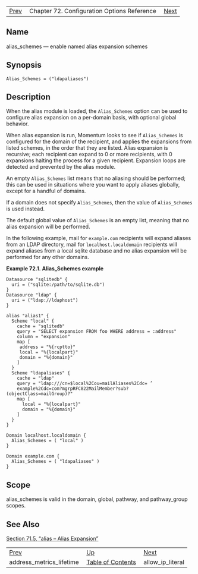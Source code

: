 |     |     |     |
| --- | --- | --- |
| [Prev](conf.ref.address_metrics_lifetime)  | Chapter 72. Configuration Options Reference |  [Next](conf.ref.allow_ip_literal) |

<a name="conf.ref.alias_schemes"></a>
## Name

alias_schemes — enable named alias expansion schemes

## Synopsis

`Alias_Schemes = ("ldapaliases")`

<a name="idp23470544"></a>
## Description

When the alias module is loaded, the `Alias_Schemes` option can be used to configure alias expansion on a per-domain basis, with optional global behavior.

When alias expansion is run, Momentum looks to see if `Alias_Schemes` is configured for the domain of the recipient, and applies the expansions from listed schemes, in the order that they are listed. Alias expansion is recursive; each recipient can expand to 0 or more recipients, with 0 expansions halting the process for a given recipient. Expansion loops are detected and prevented by the alias module.

An empty `Alias_Schemes` list means that no aliasing should be performed; this can be used in situations where you want to apply aliases globally, except for a handful of domains.

If a domain does not specify `Alias_Schemes`, then the value of `Alias_Schemes` is used instead.

The default global value of `Alias_Schemes` is an empty list, meaning that no alias expansion will be performed.

In the following example, mail for `example.com` recipients will expand aliases from an LDAP directory, mail for `localhost.localdomain` recipients will expand aliases from a local sqlite database and no alias expansion will be performed for any other domains.

<a name="example.alias_schemes.3"></a>

**Example 72.1. Alias_Schemes example**

```
Datasource "sqlitedb" {
  uri = ("sqlite:/path/to/sqlite.db")
}
Datasource "ldap" {
  uri = ("ldap://ldaphost")
}

alias "alias1" {
  Scheme "local" {
    cache = "sqlitedb"
    query = "SELECT expansion FROM foo WHERE address = :address"
    column = "expansion"
    map [
     address = "%{rcptto}"
     local = "%{localpart}"
     domain = "%{domain}"
    ]
  }
  Scheme "ldapaliases" {
    cache = "ldap"
    query = "ldap:///cn=$local%2Cou=mailAliases%2Cdc= ’
    example%2Cdc=com?mgrpRFC822MailMember?sub?(objectClass=mailGroup)?"
    map [
      local = "%{localpart}"
      domain = "%{domain}"
    ]
  }
}

Domain localhost.localdomain {
  Alias_Schemes = ( "local" )
}

Domain example.com {
  Alias_Schemes = ( "ldapaliases" )
}
```

<a name="idp23482208"></a>
## Scope

alias_schemes is valid in the domain, global, pathway, and pathway_group scopes.

<a name="idp23484080"></a>
## See Also

[Section 71.5, “alias – Alias Expansion”](modules.alias "71.5. alias – Alias Expansion")

|     |     |     |
| --- | --- | --- |
| [Prev](conf.ref.address_metrics_lifetime)  | [Up](config.options.ref) |  [Next](conf.ref.allow_ip_literal) |
| address_metrics_lifetime  | [Table of Contents](index) |  allow_ip_literal |

